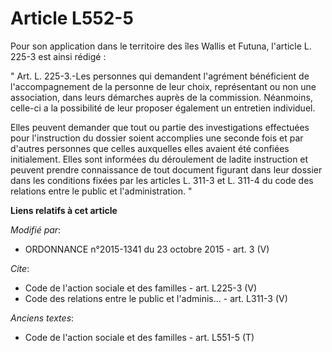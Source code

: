 # Article L552-5

Pour son application dans le territoire des îles Wallis et Futuna, l'article L. 225-3 est ainsi rédigé : 

" Art. L. 225-3.-Les personnes qui demandent l'agrément bénéficient de l'accompagnement de la personne de leur choix,
représentant ou non une association, dans leurs démarches auprès de la commission. Néanmoins, celle-ci a la possibilité de
leur proposer également un entretien individuel. 

Elles peuvent demander que tout ou partie des investigations effectuées pour l'instruction du dossier soient accomplies une
seconde fois et par d'autres personnes que celles auxquelles elles avaient été confiées initialement. Elles sont informées du
déroulement de ladite instruction et peuvent prendre connaissance de tout document figurant dans leur dossier dans les
conditions fixées par les articles L. 311-3 et L. 311-4 du code des relations entre le public et l'administration. "

**Liens relatifs à cet article**

_Modifié par_:

  - ORDONNANCE n°2015-1341 du 23 octobre 2015 - art. 3 (V)

_Cite_:

  - Code de l'action sociale et des familles - art. L225-3 (V)
  - Code des relations entre le public et l'adminis... - art. L311-3 (V)

_Anciens textes_:

  - Code de l'action sociale et des familles - art. L551-5 (T)
